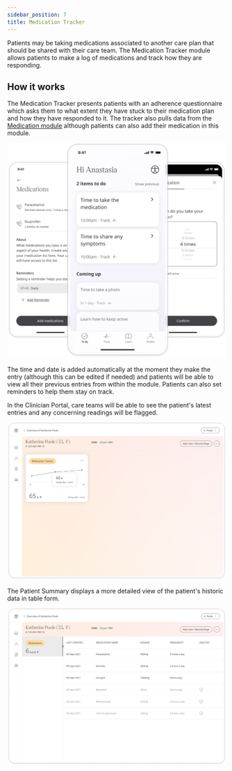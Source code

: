 ```yaml
---
sidebar_position: 7
title: Medication Tracker
---
```


Patients may be taking medications associated to another care plan that should be shared with their care team. The Medication Tracker module allows patients to make a log of medications and track how they are responding.

## How it works

The Medication Tracker presents patients with an adherence questionnaire which asks them to what extent they have stuck to their medication plan and how they have responded to it. The tracker also pulls data from the [Medication module](./medications.md) although patients can also add their medication in this module. 

![Adding to the medication tracker](./assets/medication-tracker.png)

The time and date is added automatically at the moment they make the entry (although this can be edited if needed) and patients will be able to view all their previous entries from within the module. Patients can also set reminders to help them stay on track.

In the Clinician Portal, care teams will be able to see the patient's latest entries and any concerning readings will be flagged. 

![Medication tracker in Clinician Portal](./assets/cp-patient-summary-medication-tracker.png)

The Patient Summary displays a more detailed view of the patient's historic data in table form.

![Medication tracker in Clinician Portal](./assets/cp-module-details-medication-tracker.png)
